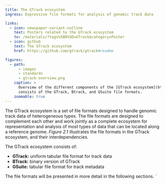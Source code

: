 ```yaml
---
title: The GTrack ecosystem
ingress: Expressive file formats for analysis of genomic track data

links:
  - icon: newspaper-variant-outline
    text: Posters related to the GTrack ecosystem
    to: /materials/?tags%5B0%5D=GTrack&category=Poster
  - icon: github
    text: The GTrack ecosystem
    href: https://github.com/gtrack/gtrack#readme

figures:
  - path:
      - images
      - standards
      - gtrack-overview.png
    caption: >
      Overview of the different components of the [GTrack ecosystem](https://www.gtrack.no/), which
      consists of the GTrack, Btrack, and GSuite file formats.
    zoomable: true
---
```


The GTrack ecosystem is a set of file formats designed to handle genomic track data of heterogeneous
types. The file formats are designed to complement each other and work jointly as a complete
ecosystem for representation and analysis of most types of data that can be located along a
reference genome. _Figure 2.1_ illustrates the file formats in the GTrack ecosystem, and their
interdependencies.

The GTrack ecosystem consists of:

- **GTrack:** uniform tabular file format for track data
- **BTrack:** binary version of GTrack
- **GSuite:** tabular file format for track metadata

The file formats will be presented in more detail in the following sections. `
